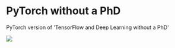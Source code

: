 # PyTorch without a PhD
PyTorch version of 'TensorFlow and Deep Learning without a PhD'

![](https://github.com/daviddao/pytorch-without-phd/blob/master/images/go_deep.png)
